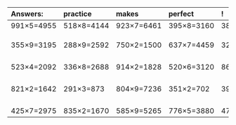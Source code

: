| Answers: | practice | makes | perfect | ! |
| :--- | :--- | :--- | :--- | :--- |
| 991×5=4955 | 518×8=4144 | 923×7=6461 | 395×8=3160 | 384×8=3072 | 
|   |   |   |   |   | 
|   |   |   |   |   | 
|   |   |   |   |   | 
| 355×9=3195 | 288×9=2592 | 750×2=1500 | 637×7=4459 | 320×9=2880 | 
|   |   |   |   |   | 
|   |   |   |   |   | 
|   |   |   |   |   | 
|   |   |   |   |   | 
| 523×4=2092 | 336×8=2688 | 914×2=1828 | 520×6=3120 | 862×4=3448 | 
|   |   |   |   |   | 
|   |   |   |   |   | 
|   |   |   |   |   | 
|   |   |   |   |   | 
| 821×2=1642 | 291×3=873 | 804×9=7236 | 351×2=702 | 392×8=3136 | 
|   |   |   |   |   | 
|   |   |   |   |   | 
|   |   |   |   |   | 
|   |   |   |   |   | 
| 425×7=2975 | 835×2=1670 | 585×9=5265 | 776×5=3880 | 476×6=2856 | 
